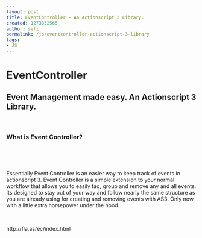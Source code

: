 ```yaml
---
layout: post
title: EventController - An Actionscript 3 Library.
created: 1273832565
author: sefi
permalink: /js/eventcontroller-actionscript-3-library
tags:
- JS
---
```

<h1>EventController</h1>
<h2>Event Management made easy. An Actionscript 3 Library.</h2>
<p>&nbsp;</p>
<h3>What is Event Controller?</h3>
<p>&nbsp;</p>
<p>&nbsp;</p>
<p>Essentially Event Controller is an easier way to keep track of events in actionscript 3. Event Controller is a simple extension to your normal workflow that allows you to easily tag, group and remove any and all events. Its designed to stay out of your way and follow nearly the same structure as you are already using for creating and removing events with AS3. Only now with a little extra horsepower under the hood.</p>
<p>&nbsp;</p>
<p>http://fla.as/ec/index.html</p>
